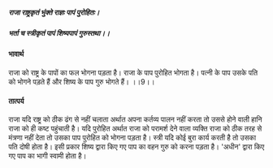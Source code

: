 ##### राजा राष्ट्रकृतं भुंक्ते राज्ञः पापं पुरोहितः।
##### भर्ता च स्त्रीकृतं पापं शिष्यपापं गुरुस्तथा।। 

#### भावार्थ

राजा को राष्ट्र के पापों का फल भोगना पड़ता है। राजा के पाप पुरोहित भोगता है। पत्नी के पाप उसके पति को भोगने पड़ते हैं और शिष्य के पाप गुरु भोगते हैं। ।।9।।

#### तात्पर्य

राजा यदि राष्ट्र को ठीक ढंग से नहीं चलाता अर्थात अपना कर्तव्य पालन नहीं करता तो उससे होने वाली हानि राजा को ही कष्ट पहुंचाती है। यदि पुरोहित अर्थात राजा को परामर्श देने वाला व्यक्ति राजा को ठीक तरह से मंत्रणा नहीं देता तो उसका पाप पुरोहित को भोगना पड़ता है। स्त्री यदि कोई बुरा कार्य करती है तो उसका पति दोषी होता है। इसी प्रकार शिष्य द्वारा किए गए पाप का वहन गुरु को करना पड़ता है। 'अधीन' द्वारा किए गए पाप का भागी स्वामी होता है।